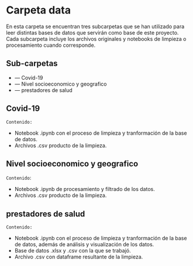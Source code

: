 # Carpeta data
En esta carpeta se encuentran tres subcarpetas que se han utilizado para leer distintas bases de datos que servirán como base de este proyecto. Cada subcarpeta incluye los archivos originales y notebooks de limpieza o procesamiento cuando corresponde.

## Sub-carpetas
* — Covid-19 
* — Nivel socioeconomico y geografico
* — prestadores de salud

## Covid-19

`Contenido:` 
- Notebook .ipynb con el proceso de limpieza y tranformación de la base de datos.
- Archivos .csv producto de la limpieza.

## Nivel socioeconomico y geografico

`Contenido`: 
- Notebook .ipynb de procesamiento y filtrado de los datos.
- Archivos .csv producto de la limpieza.

## prestadores de salud

`Contenido:`
- Notebook .ipynb con el proceso de limpieza y tranformación de la base de datos, además de análisis y visualización de los datos.
- Base de datos .xlsx y .csv con la que se trabajó.
- Archivo .csv con dataframe resultante de la limpieza. 
